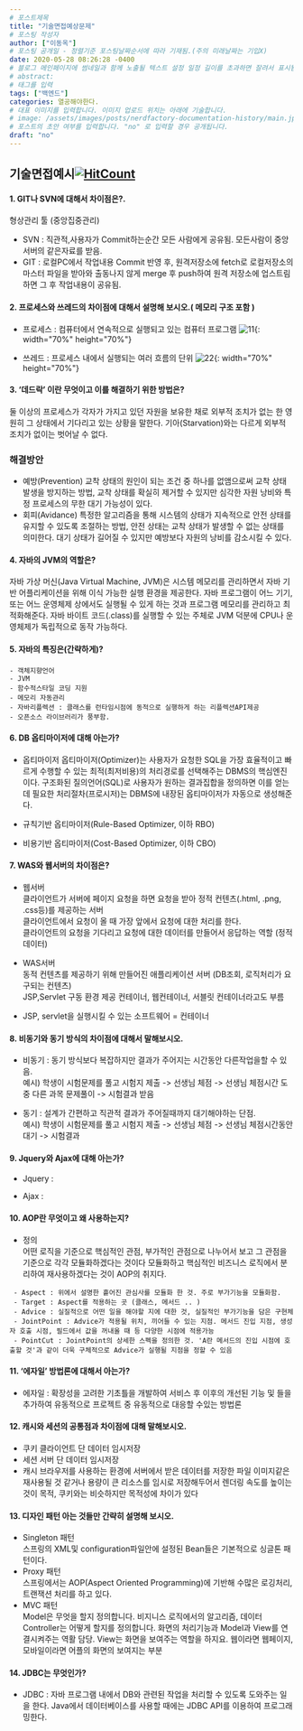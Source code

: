 ```yaml
---
# 포스트제목
title: "기술면접예상문제"
# 포스팅 작성자
author: ["이동옥"] 
# 포스팅 공개일 - 정렬기준 포스팅날짜순서에 따라 기재됨.(주의 미래날짜는 기입X)
date: 2020-05-28 08:26:28 -0400
# 블로그 메인페이지에 썸네일과 함께 노출될 텍스트 설정 일정 길이를 초과하면 잘려서 표시됨.
# abstract:
# 태그를 입력
tags: ["백엔드"]
categories: 열공해야한다.
# 대표 이미지를 입력합니다. 이미지 업로드 위치는 아래에 기술합니다.
# image: /assets/images/posts/nerdfactory-documentation-history/main.jpg
# 포스트의 초안 여부를 입력합니다. "no" 로 입력할 경우 공개됩니다.
draft: "no"
---
```




## 기술면접예시[![HitCount](http://hits.dwyl.io/ldk-hub/ldk-hub.github.io/열공해야한다interview_ex/.svg)](http://hits.dwyl.io/ldk-hub/ldk-hub.github.io/열공해야한다interview_ex/)
#### 1. GIT나 SVN에 대해서 차이점은?.  
형상관리 툴 (중앙집중관리)
 - SVN : 직관적,사용자가 Commit하는순간 모든 사람에게 공유됨. 모든사람이 중앙서버의 같은자료를 받음.
 - GIT : 로컬PC에서 작업내용 Commit 반영 후, 원격저장소에 fetch로 로컬저장소의 마스터 파일을 받아와 출동나지 않게 merge 후 push하여 원격 저장소에 업스트림하면 그 후 작업내용이 공유됨.
  
#### 2. 프로세스와 쓰레드의 차이점에 대해서 설명해 보시오.( 메모리 구조 포함 )  
 - 프로세스 : 컴퓨터에서 연속적으로 실행되고 있는 컴퓨터 프로그램
 ![11](https://user-images.githubusercontent.com/12209348/84111250-7fbf1400-aa61-11ea-9c24-d0cf2690f5f3.png){: width="70%" height="70%"}  
 
 - 쓰레드 : 프로세스 내에서 실행되는 여러 흐름의 단위
  ![22](https://user-images.githubusercontent.com/12209348/84111254-8188d780-aa61-11ea-9f7c-382c8ad3bfbb.png){: width="70%" height="70%"}  

#### 3. ‘데드락’ 이란 무엇이고 이를 해결하기 위한 방법은?
 둘 이상의 프로세스가 각자가 가지고 있던 자원을 보유한 채로 외부적 조치가 없는 한 영원히 그 상태에서 기다리고 있는 상황을 말한다. 기아(Starvation)와는 다르게 외부적 조치가 없이는 벗어날 수 없다.  
 
### 해결방안 
 - 예방(Prevention)
교착 상태의 원인이 되는 조건 중 하나를 없앰으로써 교착 상태 발생을 방지하는 방법, 교착 상태를 확실히 제거할 수 있지만 심각한 자원 낭비와 특정 프로세스의 무한 대기 가능성이 있다.
 - 회피(Avidance)
특정한 알고리즘을 통해 시스템의 상태가 지속적으로 안전 상태를 유지할 수 있도록 조절하는 방법, 안전 상태는 교착 상태가 발생할 수 없는 상태를 의미한다. 대기 상태가 길어질 수 있지만 예방보다 자원의 낭비를 감소시킬 수 있다.

#### 4. 자바의 JVM의 역할은?
자바 가상 머신(Java Virtual Machine, JVM)은 시스템 메모리를 관리하면서 자바 기반 어플리케이션을 위해 이식 가능한 실행 환경을 제공한다.
자바 프로그램이 어느 기기, 또는 어느 운영체제 상에서도 실행될 수 있게 하는 것과 프로그램 메모리를 관리하고 최적화해준다.
자바 바이트 코드(.class)를 실행할 수 있는 주체로 JVM 덕분에 CPU나 운영체제가 독립적으로 동작 가능하다. 

#### 5. 자바의 특징은(간략하게)?
  ```
  - 객체지향언어
  - JVM
  - 함수적스타일 코딩 지원
  - 메모리 자동관리
  - 자바리플렉션 : 클래스를 런타임시점에 동적으로 실행하게 하는 리플렉션API제공
  - 오픈소스 라이브러리가 풍부함.
  ```
  
#### 6. DB 옵티마이저에 대해 아는가?  
 - 옵티마이저 
옵티마이저(Optimizer)는 사용자가 요청한 SQL을 가장  효율적이고 빠르게 수행할 수 있는 최적(최저비용)의 처리경로를 선택해주는 DBMS의 핵심엔진이다. 구조화된 질의언어(SQL)로 사용자가 원하는 결과집합을 정의하면 이를 얻는 데 필요한 처리절차(프로시저)는 DBMS에 내장된 옵티마이저가 자동으로 생성해준다.

 - 규칙기반 옵티마이저(Rule-Based Optimizer, 이하 RBO)
 - 비용기반 옵티마이저(Cost-Based Optimizer, 이하 CBO)
 
#### 7. WAS와 웹서버의 차이점은?  
 - 웹서버  
클라이언트가 서버에 페이지 요청을 하면 요청을 받아 정적 컨텐츠(.html, .png, .css등)를 제공하는 서버  
클라이언트에서 요청이 올 때 가장 앞에서 요청에 대한 처리를 한다.  
클라이언트의 요청을 기다리고 요청에 대한 데이터를 만들어서 응답하는 역할 (정적 데이터)  

 - WAS서버  
동적 컨텐츠를 제공하기 위해 만들어진 애플리케이션 서버 (DB조회, 로직처리가 요구되는 컨텐츠)  
JSP,Servlet 구동 환경 제공 컨테이너, 웹컨테이너, 서블릿 컨테이너라고도 부름  
* JSP, servlet을 실행시킬 수 있는 소프트웨어 = 컨테이너  

#### 8. 비동기와 동기 방식의 차이점에 대해서 말해보시오.
 - 비동기 : 동기  방식보다 복잡하지만 결과가 주어지는 시간동안 다른작업을할 수 있음.  
   예시) 학생이 시험문제를 풀고 시험지 제출 -> 선생님 체점 -> 선생님 체점시간 도중 다른 과목 문제풀이 -> 시험결과 받음  
 
 - 동기 : 설계가 간편하고 직관적 결과가 주어질때까지 대기해야하는 단점.  
   예시) 학생이 시험문제를 풀고 시험지 제출 -> 선생님 체점 -> 선생님 체점시간동안 대기 -> 시험결과  
   
#### 9. Jquery와 Ajax에 대해 아는가?  
 - Jquery : 
 
 - Ajax : 

#### 10. AOP란 무엇이고 왜 사용하는지?
 - 정의  
어떤 로직을 기준으로 핵심적인 관점, 부가적인 관점으로 나누어서 보고 그 관점을 기준으로 각각 모듈화하겠다는 것이다
모듈화하고 핵심적인 비즈니스 로직에서 분리하여 재사용하겠다는 것이 AOP의 취지다.
```
 - Aspect : 위에서 설명한 흩어진 관심사를 모듈화 한 것. 주로 부가기능을 모듈화함.
 - Target : Aspect를 적용하는 곳 (클래스, 메서드 .. )
 - Advice : 실질적으로 어떤 일을 해야할 지에 대한 것, 실질적인 부가기능을 담은 구현체
 - JointPoint : Advice가 적용될 위치, 끼어들 수 있는 지점. 메서드 진입 지점, 생성자 호출 시점, 필드에서 값을 꺼내올 때 등 다양한 시점에 적용가능
 - PointCut : JointPoint의 상세한 스펙을 정의한 것. 'A란 메서드의 진입 시점에 호출할 것'과 같이 더욱 구체적으로 Advice가 실행될 지점을 정할 수 있음
```

#### 11. ‘에자일’ 방법론에 대해서 아는가?  
 - 에자일 : 확장성을 고려한 기초틀을 개발하여 서비스 후 이후의 개선된 기능 및 들을 추가하여 유동적으로 프로젝트 중 유동적으로 대응할 수있는 방법론  
 
#### 12. 캐시와 세션의 공통점과 차이점에 대해 말해보시오.  
 - 쿠키
   클라이언트 단 데이터 임시저장
 - 세션
   서버 단 데이터 임시저장
 - 캐시
 브라우저를 사용하는 환경에 서버에서 받은 데이터를 저장한 파일 
 이미지같은 재사용될 것 같거나 용량이 큰 리소스를 임시로 저장해두어서 렌더링 속도를 높이는 것이 목적, 쿠키와는 비슷하지만 목적성에 차이가 있다
 
#### 13. 디자인 패턴 아는 것들만 간략히 설명해 보시오.  
 - Singleton 패턴  
스프링의 XML및 configuration파일안에 설정된 Bean들은 기본적으로 싱글톤 패턴이다.
 - Proxy 패턴  
스프링에서는 AOP(Aspect Oriented Programming)에 기반해 수많은 로깅처리, 트랜잭션 처리를 하고 있다.
 - MVC 패턴  
Model은 무엇을 할지 정의합니다. 비지니스 로직에서의 알고리즘, 데이터 
Controller는 어떻게 할지를 정의합니다. 화면의 처리기능과 Model과 View를 연결시켜주는 역활 담당. 
View는 화면을 보여주는 역할을 하지요. 웹이라면 웹페이지, 모바일이라면 어플의 화면의 보여지는 부분

#### 14. JDBC는 무엇인가?  
 - JDBC : 자바 프로그램 내에서 DB와 관련된 작업을 처리할 수 있도록 도와주는 일을 한다.  Java에서 데이터베이스를 사용할 때에는 JDBC API를 이용하여 프로그래밍한다.
